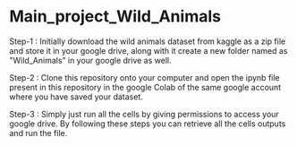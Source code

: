 # Main_project_Wild_Animals
Step-1 : Initially download the wild animals dataset from kaggle as a zip file and store it in your google drive, along with it create a new folder named as "Wild_Animals" in your google drive as well.

Step-2 : Clone this repository onto your computer and open the ipynb file present in this repository in the google Colab of the same google account where you have saved your dataset.

Step-3 : Simply just run all the cells by giving permissions to access your google drive. By following these steps you can retrieve all the cells outputs and run the file.
